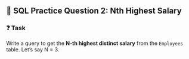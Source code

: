 ## 🧠 SQL Practice Question 2: Nth Highest Salary

### ❓ Task

Write a query to get the **N-th highest distinct salary** from the `Employees` table. Let’s say N = 3.
